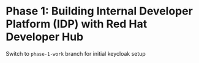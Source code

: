 # Phase 1: Building Internal Developer Platform (IDP) with Red Hat Developer Hub

Switch to `phase-1-work` branch for initial keycloak setup